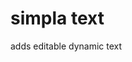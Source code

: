 # simpla text

adds editable dynamic text

[bower-badge]: https://img.shields.io/bower/v/simpla-text.svg
[bowerlicense-badge]: https://img.shields.io/bower/l/simpla-text.svg
[travis-badge]: https://img.shields.io/travis/simplaio/simpla-text.svg
[travis-url]: https://travis-ci.org/simplaio/simpla-text
[bowerdeps-badge]: https://img.shields.io/gemnasium/simplaio/simpla-text.svg
[bowerdeps-url]: https://gemnasium.com/bower/simpla-text
[npmdeps-badge]: https://img.shields.io/david/simplaio/simpla-text.svg
[npmdeps-url]: https://david-dm.org/simplaio/simpla-text
[npmdevdeps-badge]: https://img.shields.io/david/dev/simplaio/simpla-text.svg?theme=shields.io
[npmdevdeps-url]: https://david-dm.org/dev/simplaio/simpla-text#info=devDependencies
